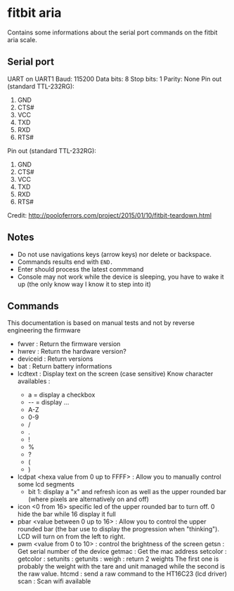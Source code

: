 # fitbit aria
Contains some informations about the serial port commands on the fitbit aria scale.

## Serial port

UART on UART1
Baud: 115200
Data bits: 8
Stop bits: 1
Parity: None
Pin out (standard TTL-232RG):
1. GND
2. CTS#
3. VCC
4. TXD
5. RXD
6. RTS#

Pin out (standard TTL-232RG):
1. GND
2. CTS#
3. VCC
4. TXD
5. RXD
6. RTS#

Credit: http://pooloferrors.com/project/2015/01/10/fitbit-teardown.html

## Notes

* Do not use navigations keys (arrow keys) nor delete or backspace.
* Commands results end with ```END.```
* Enter should process the latest commmand
* Console may not work while the device is sleeping, you have to wake it up (the only know way I know it to step into it)

## Commands
This documentation is based on manual tests and not by reverse engineering the firmware

* fwver  : Return the firmware version
* hwrev  : Return the hardware version?
 * deviceid  : Return versions
* bat  : Return battery informations
* lcdtext <text> : Display text on the screen (case sensitive)
Know character availables :
    * a = display a checkbox
    * -- = display ...
    * A-Z
    * 0-9
    * /
    * .
    * !
    * %
    * ?
    * (
    * )
* lcdpat <hexa value from 0 up to FFFF> : Allow you to manually control some lcd segments
    * bit 1: display a "x" and refresh icon as well as the upper rounded bar (where pixels are alternatively on and off)
* icon <0 from 16> specific led of the upper rounded bar to turn off. 
0 hide the bar while 16 display it full
* pbar <value between 0 up to 16> : Allow you to control the upper rounded bar (the bar use to display the progression when "thinking"). LCD will turn on from the left to right.
* pwm <value from 0 to 10> : control the brightness of the screen
        getsn  : Get serial number of the device
        getmac  : Get the mac address
        setcolor  :
        getcolor  :
        setunits <value>  :
        getunits  :
        weigh  : return 2 weights
The first one is probably the weight with the tare and unit managed while the second is the raw value.
        htcmd  <command> <value>: send a raw command to the HT16C23 (lcd driver)
        scan  : Scan wifi available